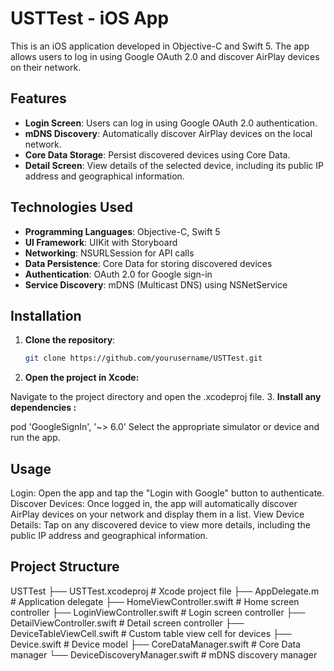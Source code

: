 # USTTest - iOS App

This is an iOS application developed in Objective-C and Swift 5. The app allows users to log in using Google OAuth 2.0 and discover AirPlay devices on their network.


## Features

- **Login Screen**: Users can log in using Google OAuth 2.0 authentication.
- **mDNS Discovery**: Automatically discover AirPlay devices on the local network.
- **Core Data Storage**: Persist discovered devices using Core Data.
- **Detail Screen**: View details of the selected device, including its public IP address and geographical information.

## Technologies Used

- **Programming Languages**: Objective-C, Swift 5
- **UI Framework**: UIKit with Storyboard
- **Networking**: NSURLSession for API calls
- **Data Persistence**: Core Data for storing discovered devices
- **Authentication**: OAuth 2.0 for Google sign-in
- **Service Discovery**: mDNS (Multicast DNS) using NSNetService

## Installation

1. **Clone the repository**:
   ```bash
   git clone https://github.com/yourusername/USTTest.git

2. **Open the project in Xcode:**

Navigate to the project directory and open the .xcodeproj file.
3. **Install any dependencies :**

  pod 'GoogleSignIn', '~> 6.0'
Select the appropriate simulator or device and run the app.

## Usage
Login: Open the app and tap the "Login with Google" button to authenticate.
Discover Devices: Once logged in, the app will automatically discover AirPlay devices on your network and display them in a list.
View Device Details: Tap on any discovered device to view more details, including the public IP address and geographical information.

## Project Structure
USTTest
├── USTTest.xcodeproj             # Xcode project file
├── AppDelegate.m                 # Application delegate
├── HomeViewController.swift       # Home screen controller
├── LoginViewController.swift      # Login screen controller
├── DetailViewController.swift     # Detail screen controller
├── DeviceTableViewCell.swift      # Custom table view cell for devices
├── Device.swift                   # Device model
├── CoreDataManager.swift          # Core Data manager
└── DeviceDiscoveryManager.swift    # mDNS discovery manager


